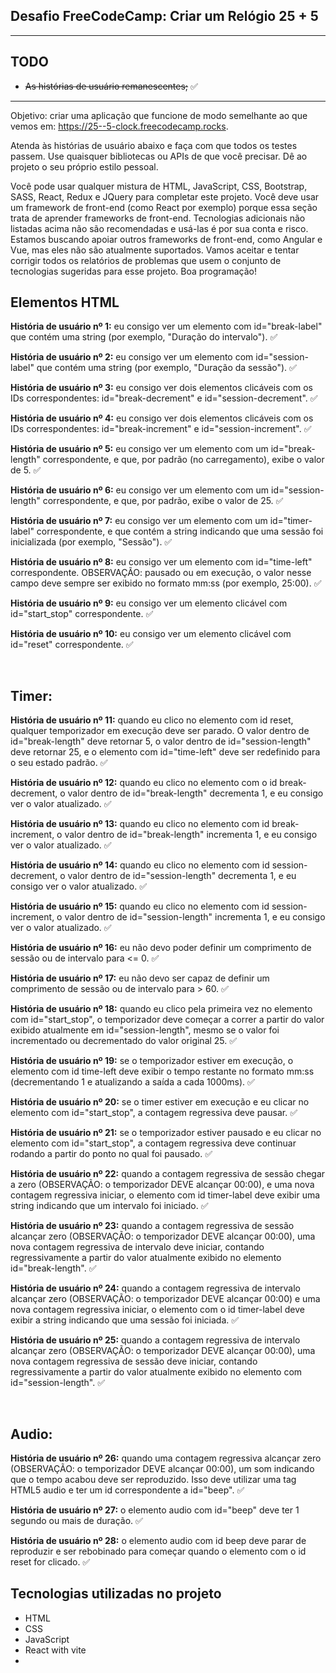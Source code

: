 ## Desafio FreeCodeCamp: Criar um Relógio 25 + 5
<hr>

## TODO
* ~~As histórias de usuário remanescentes;~~ :white_check_mark:

<hr>


Objetivo: criar uma aplicação que funcione de modo semelhante ao que vemos em: https://25--5-clock.freecodecamp.rocks.

Atenda às histórias de usuário abaixo e faça com que todos os testes passem. Use quaisquer bibliotecas ou APIs de que você precisar. Dê ao projeto o seu próprio estilo pessoal.

Você pode usar qualquer mistura de HTML, JavaScript, CSS, Bootstrap, SASS, React, Redux e JQuery para completar este projeto. Você deve usar um framework de front-end (como React por exemplo) porque essa seção trata de aprender frameworks de front-end. Tecnologias adicionais não listadas acima não são recomendadas e usá-las é por sua conta e risco. Estamos buscando apoiar outros frameworks de front-end, como Angular e Vue, mas eles não são atualmente suportados. Vamos aceitar e tentar corrigir todos os relatórios de problemas que usem o conjunto de tecnologias sugeridas para esse projeto. Boa programação!

## **Elementos HTML**
**História de usuário nº 1:** eu consigo ver um elemento com id="break-label" que contém uma string (por exemplo, "Duração do intervalo"). :white_check_mark:

**História de usuário nº 2:** eu consigo ver um elemento com id="session-label" que contém uma string (por exemplo, "Duração da sessão"). :white_check_mark:

**História de usuário nº 3:** eu consigo ver dois elementos clicáveis com os IDs correspondentes: id="break-decrement" e id="session-decrement". :white_check_mark:

**História de usuário nº 4:** eu consigo ver dois elementos clicáveis com os IDs correspondentes: id="break-increment" e id="session-increment". :white_check_mark:

**História de usuário nº 5:** eu consigo ver um elemento com um id="break-length" correspondente, e que, por padrão (no carregamento), exibe o valor de 5. :white_check_mark:

**História de usuário nº 6:** eu consigo ver um elemento com um id="session-length" correspondente, e que, por padrão, exibe o valor de 25. :white_check_mark:

**História de usuário nº 7:** eu consigo ver um elemento com um id="timer-label" correspondente, e que contém a string indicando que uma sessão foi inicializada (por exemplo, "Sessão"). :white_check_mark:

**História de usuário nº 8:** eu consigo ver um elemento com id="time-left" correspondente. OBSERVAÇÃO: pausado ou em execução, o valor nesse campo deve sempre ser exibido no formato mm:ss (por exemplo, 25:00). :white_check_mark:

**História de usuário nº 9:** eu consigo ver um elemento clicável com id="start_stop" correspondente. :white_check_mark:

**História de usuário nº 10:** eu consigo ver um elemento clicável com id="reset" correspondente. :white_check_mark:

<br>

## **Timer:**
**História de usuário nº 11:** quando eu clico no elemento com id reset, qualquer temporizador em execução deve ser parado. O valor dentro de id="break-length" deve retornar 5, o valor dentro de id="session-length" deve retornar 25, e o elemento com id="time-left" deve ser redefinido para o seu estado padrão. :white_check_mark:

**História de usuário nº 12:** quando eu clico no elemento com o id break-decrement, o valor dentro de id="break-length" decrementa 1, e eu consigo ver o valor atualizado. :white_check_mark:

**História de usuário nº 13:** quando eu clico no elemento com id break-increment, o valor dentro de id="break-length" incrementa 1, e eu consigo ver o valor atualizado. :white_check_mark:

**História de usuário nº 14:** quando eu clico no elemento com id session-decrement, o valor dentro de id="session-length" decrementa 1, e eu consigo ver o valor atualizado. :white_check_mark:

**História de usuário nº 15:** quando eu clico no elemento com id session-increment, o valor dentro de id="session-length" incrementa 1, e eu consigo ver o valor atualizado. :white_check_mark:

**História de usuário nº 16:** eu não devo poder definir um comprimento de sessão ou de intervalo para <= 0. :white_check_mark:

**História de usuário nº 17:** eu não devo ser capaz de definir um comprimento de sessão ou de intervalo para > 60. :white_check_mark:

**História de usuário nº 18:** quando eu clico pela primeira vez no elemento com id="start_stop", o temporizador deve começar a correr a partir do valor exibido atualmente em id="session-length", mesmo se o valor foi incrementado ou decrementado do valor original 25. :white_check_mark:

**História de usuário nº 19:** se o temporizador estiver em execução, o elemento com id time-left deve exibir o tempo restante no formato mm:ss (decrementando 1 e atualizando a saída a cada 1000ms). :white_check_mark:

**História de usuário nº 20:** se o timer estiver em execução e eu clicar no elemento com id="start_stop", a contagem regressiva deve pausar. :white_check_mark:

**História de usuário nº 21:** se o temporizador estiver pausado e eu clicar no elemento com id="start_stop", a contagem regressiva deve continuar rodando a partir do ponto no qual foi pausado. :white_check_mark:

**História de usuário nº 22:** quando a contagem regressiva de sessão chegar a zero (OBSERVAÇÃO: o temporizador DEVE alcançar 00:00), e uma nova contagem regressiva iniciar, o elemento com id timer-label deve exibir uma string indicando que um intervalo foi iniciado. :white_check_mark:

**História de usuário nº 23:** quando a contagem regressiva de sessão alcançar zero (OBSERVAÇÃO: o temporizador DEVE alcançar 00:00), uma nova contagem regressiva de intervalo deve iniciar, contando regressivamente a partir do valor atualmente exibido no elemento id="break-length". :white_check_mark:

**História de usuário nº 24:** quando a contagem regressiva de intervalo alcançar zero (OBSERVAÇÃO: o temporizador DEVE alcançar 00:00) e uma nova contagem regressiva iniciar, o elemento com o id timer-label deve exibir a string indicando que uma sessão foi iniciada. :white_check_mark:

**História de usuário nº 25:** quando a contagem regressiva de intervalo alcançar zero (OBSERVAÇÃO: o temporizador DEVE alcançar 00:00), uma nova contagem regressiva de sessão deve iniciar, contando regressivamente a partir do valor atualmente exibido no elemento com id="session-length". :white_check_mark:

<br>

## **Audio:**

**História de usuário nº 26:** quando uma contagem regressiva alcançar zero (OBSERVAÇÃO: o temporizador DEVE alcançar 00:00), um som indicando que o tempo acabou deve ser reproduzido. Isso deve utilizar uma tag HTML5 audio e ter um id correspondente a id="beep". :white_check_mark:

**História de usuário nº 27:** o elemento audio com id="beep" deve ter 1 segundo ou mais de duração. :white_check_mark:

**História de usuário nº 28:** o elemento audio com id beep deve parar de reproduzir e ser rebobinado para começar quando o elemento com o id reset for clicado. :white_check_mark:

## Tecnologias utilizadas no projeto
* HTML
* CSS
* JavaScript
* React with vite
* 

